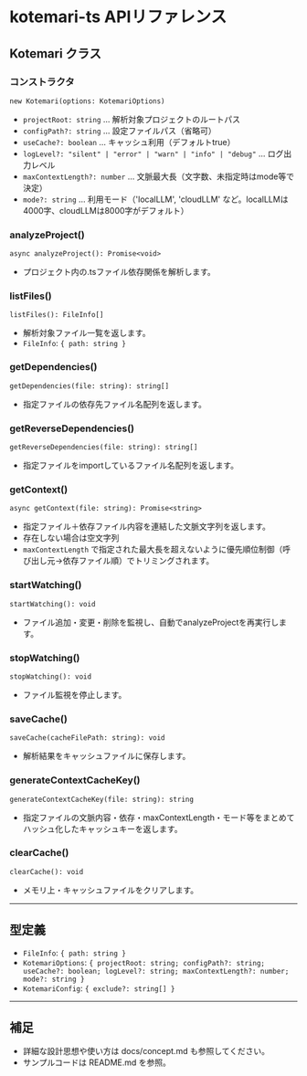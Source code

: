 # kotemari-ts APIリファレンス

## Kotemari クラス

### コンストラクタ
```
new Kotemari(options: KotemariOptions)
```
- `projectRoot: string` … 解析対象プロジェクトのルートパス
- `configPath?: string` … 設定ファイルパス（省略可）
- `useCache?: boolean` … キャッシュ利用（デフォルトtrue）
- `logLevel?: "silent" | "error" | "warn" | "info" | "debug"` … ログ出力レベル
- `maxContextLength?: number` … 文脈最大長（文字数、未指定時はmode等で決定）
- `mode?: string` … 利用モード（'localLLM', 'cloudLLM' など。localLLMは4000字、cloudLLMは8000字がデフォルト）

### analyzeProject()
```
async analyzeProject(): Promise<void>
```
- プロジェクト内の.tsファイル依存関係を解析します。

### listFiles()
```
listFiles(): FileInfo[]
```
- 解析対象ファイル一覧を返します。
- `FileInfo`: `{ path: string }`

### getDependencies()
```
getDependencies(file: string): string[]
```
- 指定ファイルの依存先ファイル名配列を返します。

### getReverseDependencies()
```
getReverseDependencies(file: string): string[]
```
- 指定ファイルをimportしているファイル名配列を返します。

### getContext()
```
async getContext(file: string): Promise<string>
```
- 指定ファイル＋依存ファイル内容を連結した文脈文字列を返します。
- 存在しない場合は空文字列
- `maxContextLength` で指定された最大長を超えないように優先順位制御（呼び出し元→依存ファイル順）でトリミングされます。

### startWatching()
```
startWatching(): void
```
- ファイル追加・変更・削除を監視し、自動でanalyzeProjectを再実行します。

### stopWatching()
```
stopWatching(): void
```
- ファイル監視を停止します。

### saveCache()
```
saveCache(cacheFilePath: string): void
```
- 解析結果をキャッシュファイルに保存します。

### generateContextCacheKey()
```
generateContextCacheKey(file: string): string
```
- 指定ファイルの文脈内容・依存・maxContextLength・モード等をまとめてハッシュ化したキャッシュキーを返します。

### clearCache()
```
clearCache(): void
```
- メモリ上・キャッシュファイルをクリアします。

---

## 型定義
- `FileInfo`: `{ path: string }`
- `KotemariOptions`: `{ projectRoot: string; configPath?: string; useCache?: boolean; logLevel?: string; maxContextLength?: number; mode?: string }`
- `KotemariConfig`: `{ exclude?: string[] }`

---

## 補足
- 詳細な設計思想や使い方は docs/concept.md も参照してください。
- サンプルコードは README.md を参照。
